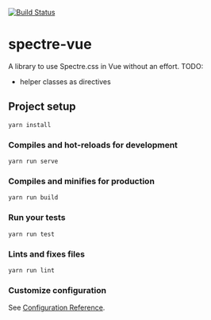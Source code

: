 [![Build Status](https://travis-ci.org/renegat59/spectre-vue.svg?branch=master)](https://travis-ci.org/renegat59/spectre-vue)

# spectre-vue
A library to use Spectre.css in Vue without an effort.
TODO: 
* helper classes as directives

## Project setup
```
yarn install
```

### Compiles and hot-reloads for development
```
yarn run serve
```

### Compiles and minifies for production
```
yarn run build
```

### Run your tests
```
yarn run test
```

### Lints and fixes files
```
yarn run lint
```

### Customize configuration
See [Configuration Reference](https://cli.vuejs.org/config/).
